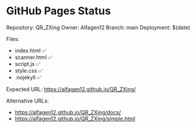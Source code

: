 GitHub Pages Status
==================

Repository: QR_ZXing
Owner: Alfagen12
Branch: main
Deployment: $(date)

Files:
- index.html ✅
- scanner.html ✅ 
- script.js ✅
- style.css ✅
- .nojekyll ✅

Expected URL: https://alfagen12.github.io/QR_ZXing/

Alternative URLs:
- https://alfagen12.github.io/QR_ZXing/docs/
- https://alfagen12.github.io/QR_ZXing/simple.html
